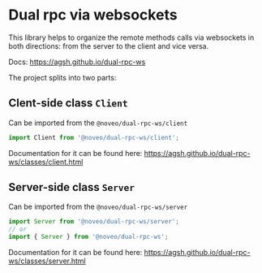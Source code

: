 # Dual rpc via websockets

This library helps to organize the remote methods calls via websockets in both
directions: from the server to the client and vice versa.

Docs: https://agsh.github.io/dual-rpc-ws

The project splits into two parts:

## Clent-side class `Client`
Can be imported from the `@noveo/dual-rpc-ws/client`
```typescript
import Client from '@noveo/dual-rpc-ws/client';
```
Documentation for it can be found here: https://agsh.github.io/dual-rpc-ws/classes/client.html

## Server-side class `Server`
Can be imported from the `@noveo/dual-rpc-ws/server`
```typescript
import Server from '@noveo/dual-rpc-ws/server';
// or
import { Server } from '@noveo/dual-rpc-ws';
```
Documentation for it can be found here: https://agsh.github.io/dual-rpc-ws/classes/server.html

